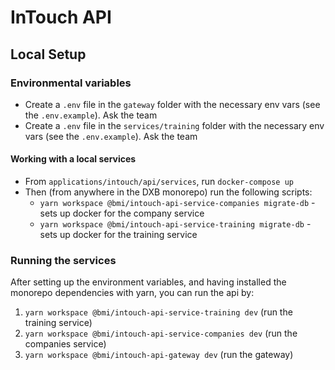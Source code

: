 # InTouch API

## Local Setup

### Environmental variables

- Create a `.env` file in the `gateway` folder with the necessary env vars (see the `.env.example`). Ask the team
- Create a `.env` file in the `services/training` folder with the necessary env vars (see the `.env.example`). Ask the team

#### Working with a local services

- From `applications/intouch/api/services`, run `docker-compose up`
- Then (from anywhere in the DXB monorepo) run the following scripts:
  - `yarn workspace @bmi/intouch-api-service-companies migrate-db` - sets up docker for the company service
  - `yarn workspace @bmi/intouch-api-service-training migrate-db` - sets up docker for the training service

### Running the services

After setting up the environment variables, and having installed the monorepo dependencies with yarn, you can run the api by:

1. `yarn workspace @bmi/intouch-api-service-training dev` (run the training service)
2. `yarn workspace @bmi/intouch-api-service-companies dev` (run the companies service)
3. `yarn workspace @bmi/intouch-api-gateway dev` (run the gateway)
